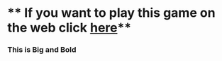 # ** If you want to play this game on the web click [here](https://keutlwilecodestuff.github.io/Guess-a-number/)**

### **This is Big and Bold**
